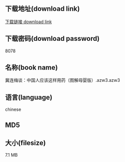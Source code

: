 ## 下载地址(download link)
[下载链接 download link](https://voluble-croquembouche-d321dc.netlify.app/?s=%E5%86%80%E8%BF%9E%E6%A2%85%E8%B0%88%EF%BC%9A%E4%B8%AD%E5%9B%BD%E4%BA%BA%E5%BA%94%E8%AF%A5%E8%BF%99%E6%A0%B7%E7%94%A8%E8%8D%AF%EF%BC%88%E5%9B%BE%E8%A7%A3%E6%AF%8D%E5%A9%B4%E7%89%88%EF%BC%89.azw3)

## 下载密码(download password)
8078

## 名称(book name)
冀连梅谈：中国人应该这样用药（图解母婴版）.azw3.azw3

## 语言(language)
chinese

## MD5


## 大小(filesize)
7.1 MB
